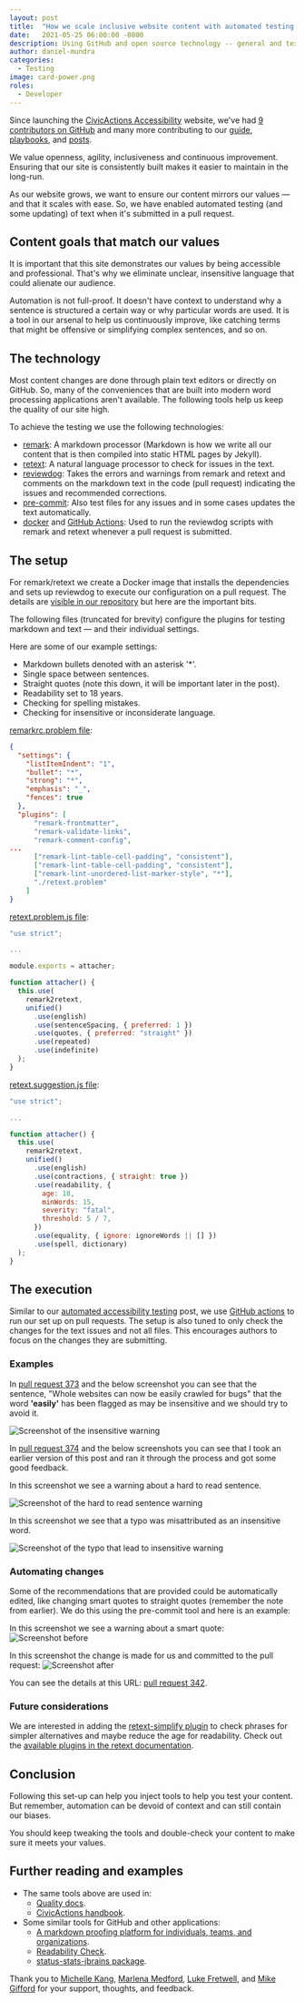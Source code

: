 ```yaml
---
layout: post
title:  "How we scale inclusive website content with automated testing and open source tools"
date:   2021-05-25 06:00:00 -0800
description: Using GitHub and open source technology -- general and text-specific -- we created a continuous text feedback mechanism to help ensure our content mirrors our values.
author: daniel-mundra
categories:
  - Testing
image: card-power.png
roles:
  - Developer
---
```


Since launching the [CivicActions Accessibility](https://accessibility.civicactions.com/) website, we've had [9 contributors on GitHub](https://github.com/CivicActions/accessibility) and many more contributing to our [guide](/guide), [playbooks](/playbook), and [posts](/news).

We value openness, agility, inclusiveness and continuous improvement. Ensuring that our site is consistently built makes it easier to maintain in the long-run.

As our website grows, we want to ensure our content mirrors our values — and that it scales with ease. So, we have enabled automated testing (and some updating) of text when it's submitted in a pull request.

## Content goals that match our values

It is important that this site demonstrates our values by being accessible and professional. That's why we eliminate unclear, insensitive language that could alienate our audience.

Automation is not full-proof. It doesn't have context to understand why a sentence is structured a certain way or why particular words are used. It is a tool in our arsenal to help us continuously improve, like catching terms that might be offensive or simplifying complex sentences, and so on.

## The technology

Most content changes are done through plain text editors or directly on GitHub. So, many of the conveniences that are built into modern word processing applications aren't available. The following tools help us keep the quality of our site high.

To achieve the testing we use the following technologies:
* [remark](https://github.com/remarkjs/remark): A markdown processor (Markdown is how we write all our content that is then compiled into static HTML pages by Jekyll).
* [retext](https://github.com/retextjs/retext): A natural language processor to check for issues in the text.
* [reviewdog](https://github.com/reviewdog/reviewdog): Takes the errors and warnings from remark and retext and comments on the markdown text in the code (pull request) indicating the issues and recommended corrections.
* [pre-commit](https://pre-commit.com/): Also test files for any issues and in some cases updates the text automatically.
* [docker](https://www.docker.com/) and [GitHub Actions](https://github.com/features/actions): Used to run the reviewdog scripts with remark and retext whenever a pull request is submitted.

## The setup

For remark/retext we create a Docker image that installs the dependencies and sets up reviewdog to execute our configuration on a pull request. The details are [visible in our repository](https://github.com/CivicActions/accessibility/tree/main/lint) but here are the important bits.

The following files (truncated for brevity) configure the plugins for testing markdown and text — and their individual settings. 

Here are some of our example settings:
* Markdown bullets denoted with an asterisk '*'.
* Single space between sentences.
* Straight quotes (note this down, it will be important later in the post).
* Readability set to 18 years.
* Checking for spelling mistakes.
* Checking for insensitive or inconsiderate language.

[remarkrc.problem file](https://github.com/CivicActions/accessibility/blob/main/lint/config/remarkrc.problem):
```json
{
  "settings": {
    "listItemIndent": "1",
    "bullet": "*",
    "strong": "*",
    "emphasis": "_",
    "fences": true
  },
  "plugins": [
      "remark-frontmatter",
      "remark-validate-links",
      "remark-comment-config",
...
      ["remark-lint-table-cell-padding", "consistent"],
      ["remark-lint-table-cell-padding", "consistent"],
      ["remark-lint-unordered-list-marker-style", "*"],
      "./retext.problem"
    ]
}
```

[retext.problem.js file](https://github.com/CivicActions/accessibility/blob/main/lint/config/retext.problem.js):
```javascript
"use strict";

...

module.exports = attacher;

function attacher() {
  this.use(
    remark2retext,
    unified()
      .use(english)
      .use(sentenceSpacing, { preferred: 1 })
      .use(quotes, { preferred: "straight" })
      .use(repeated)
      .use(indefinite)
  );
}
```

[retext.suggestion.js file](https://github.com/CivicActions/accessibility/blob/main/lint/config/retext.suggestion.js):
```javascript
"use strict";

...

function attacher() {
  this.use(
    remark2retext,
    unified()
      .use(english)
      .use(contractions, { straight: true })
      .use(readability, {
        age: 18,
        minWords: 15,
        severity: "fatal",
        threshold: 5 / 7,
      })
      .use(equality, { ignore: ignoreWords || [] })
      .use(spell, dictionary)
  );
}
```

## The execution

Similar to our [automated accessibility testing](/posts/automated-accessibility-testing-leveraging-github-actions-and-pa11y-ci-with-axe) post, we use [GitHub actions](https://github.com/CivicActions/accessibility/blob/main/.github/workflows/reviewdog.yml) to run our set up on pull requests. The setup is also tuned to only check the changes for the text issues and not all files. This encourages authors to focus on the changes they are submitting.

### Examples

In [pull request 373](https://github.com/CivicActions/accessibility/pull/373/files) and the below screenshot you can see that the sentence, "Whole websites can now be easily crawled for bugs" that the word **'easily'** has been flagged as may be insensitive and we should try to avoid it.

![Screenshot of the insensitive warning](/assets/img/insensitive-text-warning.png)

In [pull request 374](https://github.com/CivicActions/accessibility/pull/374/files) and the below screenshots you can see that I took an earlier version of this post and ran it through the process and got some good feedback.

In this screenshot we see a warning about a hard to read sentence.

![Screenshot of the hard to read sentence warning](/assets/img/hard-to-read-sentence-warning.png)

In this screenshot we see that a typo was misattributed as an insensitive word.

![Screenshot of the typo that lead to insensitive warning](/assets/img/typo-lead-to-insensitive-warning.png)

### Automating changes

Some of the recommendations that are provided could be automatically edited, like changing smart quotes to straight quotes (remember the note from earlier). We do this using the pre-commit tool and here is an example:

In this screenshot we see a warning about a smart quote:
![Screenshot before](/assets/img/smart-quote-warning.png)

In this screenshot the change is made for us and committed to the pull request:
![Screenshot after](/assets/img/smark-quote-fix.png)

You can see the details at this URL: [pull request 342](https://github.com/CivicActions/accessibility/pull/342).

### Future considerations

We are interested in adding the [retext-simplify plugin](https://github.com/retextjs/retext-simplify) to check phrases for simpler alternatives and maybe reduce the age for readability. Check out the [available plugins in the retext documentation](https://github.com/retextjs/retext/blob/main/doc/plugins.md).

## Conclusion

Following this set-up can help you inject tools to help you test your content. But remember, automation can be devoid of context and can still contain our biases. 

You should keep tweaking the tools and double-check your content to make sure it meets your values.

## Further reading and examples
* The same tools above are used in:
  * [Quality docs](https://github.com/sparkartgroup/quality-docs/).
  * [CivicActions handbook](https://github.com/CivicActions/handbook).
* Some similar tools for GitHub and other applications:
  * [A markdown proofing platform for individuals, teams, and organizations](https://github.com/ritterim/markdown-proofing).
  * [Readability Check](https://marketplace.visualstudio.com/items?itemName=jemcclin.readabilitycheck).
  * [status-stats-jbrains package](https://atom.io/packages/status-stats-jbrains).

Thank you to [Michelle Kang](/about/people/michelle-kang), [Marlena Medford](https://civicactions.com/team/marlena-medford), [Luke Fretwell](/about/people/luke-fretwell), and [Mike Gifford](/about/people/mike-gifford) for your support, thoughts, and feedback.
